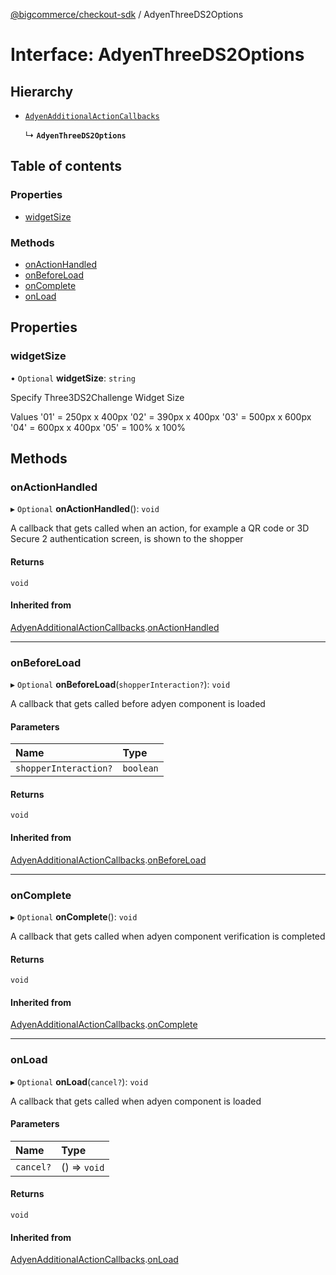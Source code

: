 [@bigcommerce/checkout-sdk](../README.md) / AdyenThreeDS2Options

# Interface: AdyenThreeDS2Options

## Hierarchy

- [`AdyenAdditionalActionCallbacks`](AdyenAdditionalActionCallbacks.md)

  ↳ **`AdyenThreeDS2Options`**

## Table of contents

### Properties

- [widgetSize](AdyenThreeDS2Options.md#widgetsize)

### Methods

- [onActionHandled](AdyenThreeDS2Options.md#onactionhandled)
- [onBeforeLoad](AdyenThreeDS2Options.md#onbeforeload)
- [onComplete](AdyenThreeDS2Options.md#oncomplete)
- [onLoad](AdyenThreeDS2Options.md#onload)

## Properties

### widgetSize

• `Optional` **widgetSize**: `string`

Specify Three3DS2Challenge Widget Size

Values
'01' = 250px x 400px
'02' = 390px x 400px
'03' = 500px x 600px
'04' = 600px x 400px
'05' = 100% x 100%

## Methods

### onActionHandled

▸ `Optional` **onActionHandled**(): `void`

A callback that gets called when an action, for example a QR code or 3D Secure 2 authentication screen, is shown to the shopper

#### Returns

`void`

#### Inherited from

[AdyenAdditionalActionCallbacks](AdyenAdditionalActionCallbacks.md).[onActionHandled](AdyenAdditionalActionCallbacks.md#onactionhandled)

___

### onBeforeLoad

▸ `Optional` **onBeforeLoad**(`shopperInteraction?`): `void`

A callback that gets called before adyen component is loaded

#### Parameters

| Name | Type |
| :------ | :------ |
| `shopperInteraction?` | `boolean` |

#### Returns

`void`

#### Inherited from

[AdyenAdditionalActionCallbacks](AdyenAdditionalActionCallbacks.md).[onBeforeLoad](AdyenAdditionalActionCallbacks.md#onbeforeload)

___

### onComplete

▸ `Optional` **onComplete**(): `void`

A callback that gets called when adyen component verification
is completed

#### Returns

`void`

#### Inherited from

[AdyenAdditionalActionCallbacks](AdyenAdditionalActionCallbacks.md).[onComplete](AdyenAdditionalActionCallbacks.md#oncomplete)

___

### onLoad

▸ `Optional` **onLoad**(`cancel?`): `void`

A callback that gets called when adyen component is loaded

#### Parameters

| Name | Type |
| :------ | :------ |
| `cancel?` | () => `void` |

#### Returns

`void`

#### Inherited from

[AdyenAdditionalActionCallbacks](AdyenAdditionalActionCallbacks.md).[onLoad](AdyenAdditionalActionCallbacks.md#onload)
